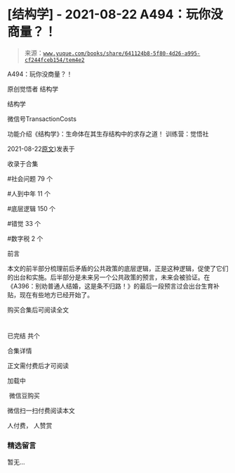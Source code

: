 # [结构学] - 2021-08-22 A494：玩你没商量？！

> 来源：[`www.yuque.com/books/share/641124b8-5f80-4d26-a995-cf244fceb154/tem4e2`](https://www.yuque.com/books/share/641124b8-5f80-4d26-a995-cf244fceb154/tem4e2)



A494：玩你没商量？！ 

原创觉悟者 结构学 

结构学 

微信号TransactionCosts 

功能介绍《结构学》：生命体在其生存结构中的求存之道！ 训练营：觉悟社 

2021-08-22[原文](https://mp.weixin.qq.com/s?__biz=MzIzMDYwOTM0Mg==&mid=2247486230&idx=1&sn=5fa67e9065c3feae6264765838772136&chksm=e8b193c7dfc61ad15311f10ab8265d667f31cc2e11e404476afbc0310d6ee71e5f1167faf78f#rd))发表于 

收录于合集 

#社会问题 79 个 

#人到中年 11 个 

#底层逻辑 150 个 

#错觉 33 个 

#数字税 2 个 

前言 

本文的前半部分梳理前后矛盾的公共政策的底层逻辑，正是这种逻辑，促使了它们的出台和实施。后半部分是未来另一个公共政策的预言，未来会被验证。在《A396：别劝普通人结婚，这是条不归路！》的最后一段预言过会出台生育补贴，现在有些地方已经开始了。 

购买合集后可阅读全文 

# 

已完结 共个 

合集详情 

正文需付费后才可阅读 

加载中 

 微信豆购买 

微信扫一扫付费阅读本文 

人付费， 人赞赏 

### 精选留言 

暂无...